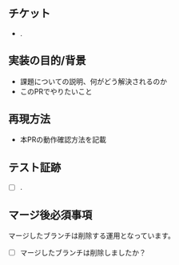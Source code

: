 ## チケット
* .

## 実装の目的/背景
* 課題についての説明、何がどう解決されるのか
* このPRでやりたいこと

## 再現方法
* 本PRの動作確認方法を記載

## テスト証跡

- [ ] .

## マージ後必須事項
マージしたブランチは削除する運用となっています。

- [ ] マージしたブランチは削除しましたか？
